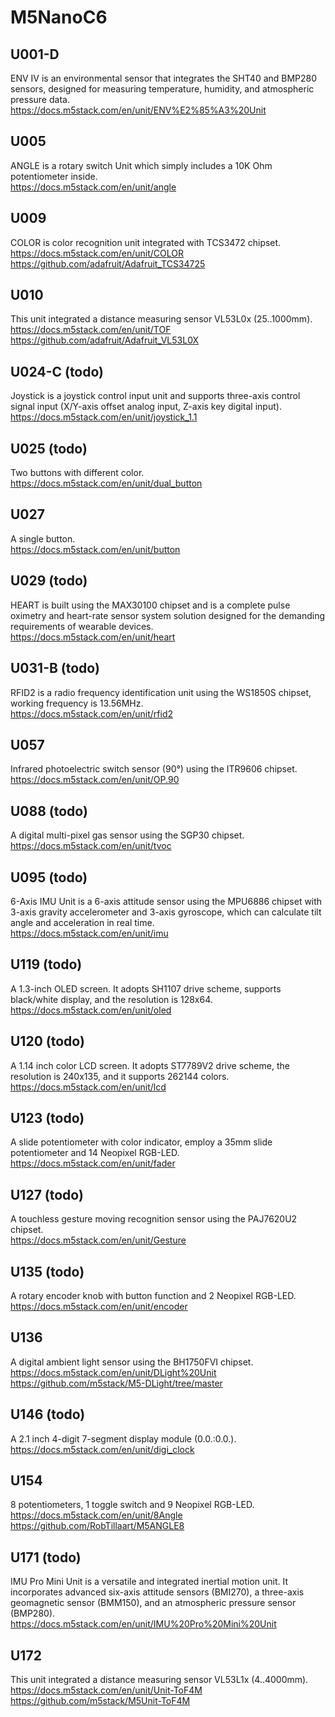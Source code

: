 <H1>M5NanoC6</H1>

## U001-D ##
ENV IV is an environmental sensor that integrates the SHT40 and BMP280 sensors, designed for measuring temperature, humidity, and atmospheric pressure data.  
https://docs.m5stack.com/en/unit/ENV%E2%85%A3%20Unit
## U005 ##
ANGLE is a rotary switch Unit which simply includes a 10K Ohm potentiometer inside.  
https://docs.m5stack.com/en/unit/angle
## U009 ##
COLOR is color recognition unit integrated with TCS3472 chipset.  
https://docs.m5stack.com/en/unit/COLOR  
https://github.com/adafruit/Adafruit_TCS34725
## U010 ##
This unit integrated a distance measuring sensor VL53L0x (25..1000mm).  
https://docs.m5stack.com/en/unit/TOF  
https://github.com/adafruit/Adafruit_VL53L0X
## U024-C (todo) ##
Joystick is a joystick control input unit and supports three-axis control signal input (X/Y-axis offset analog input, Z-axis key digital input).  
https://docs.m5stack.com/en/unit/joystick_1.1
## U025 (todo) ##
Two buttons with different color.  
https://docs.m5stack.com/en/unit/dual_button
## U027 ##
A single button.  
https://docs.m5stack.com/en/unit/button
## U029 (todo) ##
HEART is built using the MAX30100 chipset and is a complete pulse oximetry and heart-rate sensor system solution designed for the demanding requirements of wearable devices.  
https://docs.m5stack.com/en/unit/heart
## U031-B (todo) ##
RFID2 is a radio frequency identification unit using the WS1850S chipset, working frequency is 13.56MHz.  
https://docs.m5stack.com/en/unit/rfid2
## U057 ##
Infrared photoelectric switch sensor (90°) using the ITR9606 chipset.  
https://docs.m5stack.com/en/unit/OP.90
## U088 (todo) ##
A digital multi-pixel gas sensor using the SGP30 chipset.  
https://docs.m5stack.com/en/unit/tvoc
## U095 (todo) ##
6-Axis IMU Unit is a 6-axis attitude sensor using the MPU6886 chipset with 3-axis gravity accelerometer and 3-axis gyroscope, which can calculate tilt angle and acceleration in real time.  
https://docs.m5stack.com/en/unit/imu
## U119 (todo) ##
A 1.3-inch OLED screen. It adopts SH1107 drive scheme, supports black/white display, and the resolution is 128x64.  
https://docs.m5stack.com/en/unit/oled
## U120 (todo) ##
A 1.14 inch color LCD screen. It adopts ST7789V2 drive scheme, the resolution is 240x135, and it supports 262144 colors.  
https://docs.m5stack.com/en/unit/lcd
## U123 (todo) ##
A slide potentiometer with color indicator, employ a 35mm slide potentiometer and 14 Neopixel RGB-LED.  
https://docs.m5stack.com/en/unit/fader
## U127 (todo) ##
A touchless gesture moving recognition sensor using the PAJ7620U2 chipset.  
https://docs.m5stack.com/en/unit/Gesture
## U135 (todo) ##
A rotary encoder knob with button function and 2 Neopixel RGB-LED.  
https://docs.m5stack.com/en/unit/encoder
## U136 ##
A digital ambient light sensor using the BH1750FVI chipset.  
https://docs.m5stack.com/en/unit/DLight%20Unit  
https://github.com/m5stack/M5-DLight/tree/master
## U146 (todo) ##
A 2.1 inch 4-digit 7-segment display module (0.0.:0.0.).  
https://docs.m5stack.com/en/unit/digi_clock
## U154 ##
8 potentiometers, 1 toggle switch and 9 Neopixel RGB-LED.  
https://docs.m5stack.com/en/unit/8Angle  
https://github.com/RobTillaart/M5ANGLE8
## U171 (todo) ##
IMU Pro Mini Unit is a versatile and integrated inertial motion unit. It incorporates advanced six-axis attitude sensors (BMI270), a three-axis geomagnetic sensor (BMM150), and an atmospheric pressure sensor (BMP280).  
https://docs.m5stack.com/en/unit/IMU%20Pro%20Mini%20Unit
## U172 ##
This unit integrated a distance measuring sensor VL53L1x (4..4000mm).  
https://docs.m5stack.com/en/unit/Unit-ToF4M  
https://github.com/m5stack/M5Unit-ToF4M
